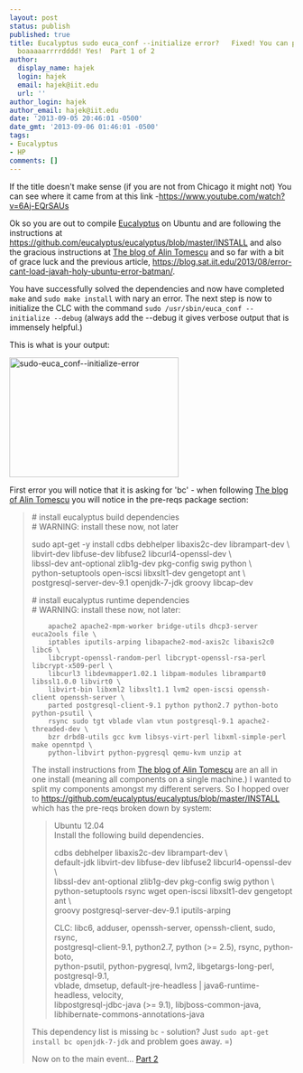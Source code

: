 ```yaml
---
layout: post
status: publish
published: true
title: Eucalyptus sudo euca_conf --initialize error?   Fixed! You can put it on the
  boaaaaarrrrdddd! Yes!  Part 1 of 2
author:
  display_name: hajek
  login: hajek
  email: hajek@iit.edu
  url: ''
author_login: hajek
author_email: hajek@iit.edu
date: '2013-09-05 20:46:01 -0500'
date_gmt: '2013-09-06 01:46:01 -0500'
tags:
- Eucalyptus
- HP
comments: []
---
```

<p>If the title doesn't make sense (if you are not from Chicago it might not)  You can see where it came from at this link -<a href="https://www.youtube.com/watch?v=6Aj-EQrSAUs" title="Hawk says, Yes!">https://www.youtube.com/watch?v=6Aj-EQrSAUs</a></p>
<p>Ok so you are out to compile <a href="http://www.eucalyptus.com">Eucalyptus</a> on Ubuntu and are following the instructions at <a href="https://github.com/eucalyptus/eucalyptus/blob/master/INSTALL">https://github.com/eucalyptus/eucalyptus/blob/master/INSTALL</a>  and also the gracious instructions at <a href="https://alinush.org/2013/07/21/how-to-compile-and-install-eucalyptus-3-3-0-on-ubuntu-13-04-from-github-sources-cloud-in-a-box/" title="The blog of Alin Tomescu">The blog of Alin Tomescu</a>  and so far with a bit of grace luck and the previous article, <a href="https://blog.sat.iit.edu/2013/08/error-cant-load-javah-holy-ubuntu-error-batman/" title="Error: can't load javah? Holy Ubuntu error Batman!">https://blog.sat.iit.edu/2013/08/error-cant-load-javah-holy-ubuntu-error-batman/</a>.</p>
<p>You have successfully solved the dependencies and now have completed <code>make</code> and <code>sudo make install</code> with nary an error.  The next step is now to initialize the CLC with the command <code>sudo /usr/sbin/euca_conf --initialize --debug</code>  (always add the --debug it gives verbose output that is immensely helpful.)</p>
<p>This is what is your output: </p>
<p><a href="https://blog.sat.iit.edu/wp-content/uploads/2013/09/sudo-euca_conf-initialize-error.png"><img src="https://blog.sat.iit.edu/wp-content/uploads/2013/09/sudo-euca_conf-initialize-error-300x212.png" alt="sudo-euca_conf--initialize-error" width="300" height="212" class="alignnone size-medium wp-image-963" /></a></p>
<p>First error you will notice that it is asking for 'bc' - when following <a href="https://alinush.org/2013/07/21/how-to-compile-and-install-eucalyptus-3-3-0-on-ubuntu-13-04-from-github-sources-cloud-in-a-box/" title="The blog of Alin Tomescu">The blog of Alin Tomescu</a> you will notice in the pre-reqs package section:</p>
<blockquote><p># install eucalyptus build dependencies<br />
# WARNING: install these now, not later</p>
<p>sudo apt-get -y install cdbs debhelper libaxis2c-dev librampart-dev \<br />
	libvirt-dev libfuse-dev libfuse2 libcurl4-openssl-dev \<br />
	libssl-dev ant-optional zlib1g-dev pkg-config swig python \<br />
	python-setuptools open-iscsi libxslt1-dev gengetopt ant \<br />
	postgresql-server-dev-9.1 openjdk-7-jdk groovy libcap-dev</p>
<p># install eucalyptus runtime dependencies<br />
# WARNING: install these now, not later:

```sudo apt-get install -y bridge-utils iputils-arping libapache2-mod-axis2c adduser \
 	apache2 apache2-mpm-worker bridge-utils dhcp3-server euca2ools file \
	iptables iputils-arping libapache2-mod-axis2c libaxis2c0 libc6 \
	libcrypt-openssl-random-perl libcrypt-openssl-rsa-perl libcrypt-x509-perl \
	libcurl3 libdevmapper1.02.1 libpam-modules librampart0 libssl1.0.0 libvirt0 \
	libvirt-bin libxml2 libxslt1.1 lvm2 open-iscsi openssh-client openssh-server \
	parted postgresql-client-9.1 python python2.7 python-boto python-psutil \
	rsync sudo tgt vblade vlan vtun postgresql-9.1 apache2-threaded-dev \
	bzr drbd8-utils gcc kvm libsys-virt-perl libxml-simple-perl make openntpd \
	python-libvirt python-pygresql qemu-kvm unzip at
```

<p>The install instructions from <a href="https://alinush.org/2013/07/21/how-to-compile-and-install-eucalyptus-3-3-0-on-ubuntu-13-04-from-github-sources-cloud-in-a-box/" title="The blog of Alin Tomescu">The blog of Alin Tomescu</a>  are an all in one install (meaning all components on a single machine.)  I wanted to split my components amongst my different servers.  So I hopped over to <a href="https://github.com/eucalyptus/eucalyptus/blob/master/INSTALL" title="INSTALL">https://github.com/eucalyptus/eucalyptus/blob/master/INSTALL</a> which has the pre-reqs broken down by system:</p>
<blockquote><p>
Ubuntu 12.04<br />
Install the following build dependencies.</p>
<p>cdbs debhelper libaxis2c-dev librampart-dev \<br />
default-jdk libvirt-dev libfuse-dev libfuse2 libcurl4-openssl-dev \<br />
libssl-dev ant-optional zlib1g-dev pkg-config swig python \<br />
python-setuptools rsync wget open-iscsi libxslt1-dev gengetopt ant \<br />
groovy postgresql-server-dev-9.1 iputils-arping</p>
<p>CLC: libc6, adduser, openssh-server, openssh-client, sudo, rsync,<br />
postgresql-client-9.1, python2.7, python (>= 2.5), rsync, python-boto,<br />
python-psutil, python-pygresql, lvm2, libgetargs-long-perl, postgresql-9.1,<br />
vblade, dmsetup, default-jre-headless | java6-runtime-headless, velocity,<br />
libpostgresql-jdbc-java (>= 9.1), libjboss-common-java,<br />
libhibernate-commons-annotations-java<br />
</blockquote></p>
<p>This dependency list is missing <code>bc</code> - solution?  Just <code>sudo apt-get install bc openjdk-7-jdk</code> and problem goes away. =)</p>
<p>Now on to the main event...  <a href="https://blog.sat.iit.edu/2013/09/eucalyptus-sudo-euca_conf-initialize-error-fixed-you-can-put-it-on-the-boaaaaarrrrdddd-yes-part-2-of-2/" title="Eucalyptus sudo euca_conf &Gamma;&Ccedil;&ocirc;initialize error?   Fixed! You can put it on the boaaaaarrrrdddd! Yes!  Part 2 of 2">Part 2</a></p>
